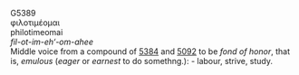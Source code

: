 <body>
  <p>G5389<br>  φιλοτιμέομαι  <br> philotimeomai  <br><i>fil-ot-im-eh‘-om-ahee </i><br>Middle voice from a compound of <a href="g5384.htm">5384</a> and <a href="g5092.htm">5092</a>  to be <i>fond</i> <i>of</i> <i>honor</i>, that is, <i>emulous</i> (<i>eager</i> or <i>earnest</i> to do somethng.): - labour, strive, study.<br></p>
 </body>